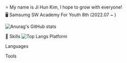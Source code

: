 ⭐ My name is Ji Hun Kim, I hope to grow with everyone!</br>
🖥️ Samsumg SW Academy For Youth 8th (2022.07 ~ )</br>


![Anurag's GitHub stats](https://github-readme-stats.vercel.app/api?username=GGE2&show_icons=true&theme=radical)
  

💪 Skills
![Top Langs](https://github-readme-stats.vercel.app/api/top-langs/?username=GGE2&ayout=compact&theme=tokyonight)
Platform


Languages
   

Tools
      
